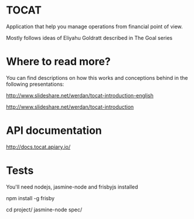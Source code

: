 TOCAT
============

Application that help you manage operations from financial point of view.

Mostly follows ideas of Eliyahu Goldratt described in The Goal series 

Where to read more?
===

You can find descriptions on how this works and conceptions behind in the following presentations:

http://www.slideshare.net/werdan/tocat-introduction-english

http://www.slideshare.net/werdan/tocat-introduction

API documentation
===

http://docs.tocat.apiary.io/

Tests
===

You'll need nodejs, jasmine-node and frisbyjs installed

   npm install -g frisby

   cd project/
   jasmine-node spec/
